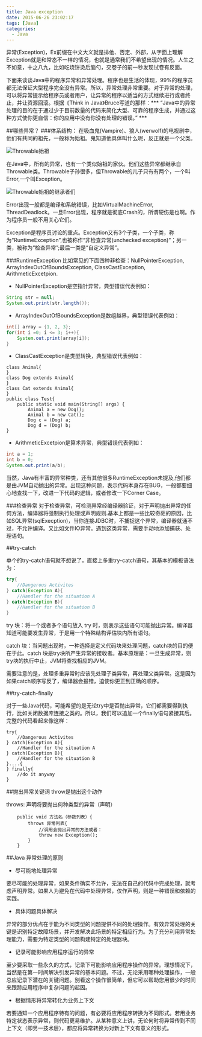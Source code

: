 ```yaml
---
title: Java exception
date: 2015-06-26 23:02:17
tags: [Java]
categories:
  - Java
---
```

异常(Exception)，Ex前缀在中文大义就是排他、否定、外部，从字面上理解Exception就是和常态不一样的情况，也就是通常我们不希望出现的情况。人生之不如意，十之八九，比如吃烧饼烫后脑勺，交卷子的前一秒发现试卷有反面。

下面来谈谈Java中的程序异常和异常处理。程序也是生活的体现，99%的程序员都无法保证大型程序完全没有异常。所以，异常处理非常重要。对于异常的处理，可以将异常提示给程序员或者用户，让异常的程序以适当的方式继续进行或者终止，并让资源回滚。根据《Think in Java》Bruce写道的那样：*** “Java中的异常处理的目的在于通过少于目前数量的代码来简化大型、可靠的程序生成，并通过这种方式使你更自信：你的应用中没有你没有处理的错误。” ***
<!--more-->

##哪些异常？
###体系结构：
在吸血鬼(Vampire)、狼人(werwolf)的电视剧中，他们有共同的祖先，一般称为始祖。鬼知道他具体叫什么呢，反正就是一个父类。

![Throwable始祖](http://7xjjbh.com1.z0.glb.clouddn.com/QQ20150620-1.jpg)

在Java中，所有的异常，也有一个类似始祖的家伙。他们这些异常都继承自Throwable类。Throwable子孙很多，但Throwable的儿子只有有两个，一个叫Error,一个叫Exception。

![Throwable始祖的继承者们](http://7xjjbh.com1.z0.glb.clouddn.com/QQ20150620-2.jpg)

Error出现一般都是编译和系统错误，比如VirtualMachineError, ThreadDeadlock。一旦Error出现，程序就是彻底Crash的，所谓硬伤是也啊。作为程序员一般不用关心它们。

Exception是程序员讨论的重点。Exception又有3个子类，一个子类，称为“RuntimeException”,也被称作“非检查异常(unchecked exception)”；另一类，被称为“检查异常”;最后一类是“自定义异常”。

###RuntimeException
比如常见的下面四种非检查：NullPointerException, ArrayIndexOutOfBoundsException, ClassCastException, ArithmeticExcetpion.

* NullPointerException是空指针异常，典型错误代表例如：

```java
String str = null;
System.out.print(str.length());
```

* ArrayIndexOutOfBoundsException是数组越界，典型错误代表例如：

```java
int[] array = {1, 2, 3};
for(int i =0; i <= 3; i++){
	System.out.print(array[i]);
}
```

* ClassCastException是类型转换，典型错误代表例如：

```
class Animal{
}
class Dog extends Animal{
}
class Cat extends Animal{
}
public class Test{
	public static void main(String[] args) {
		Animal a = new Dog();
		Animal b = new Cat();
		Dog c = (Dog) a;
		Dog d = (Dog) b;
}
```

* ArithmeticExcetpion是算术异常，典型错误代表例如：

```java
int a = 1;
int b = 0;
System.out.print(a/b);
```

当然，Java有丰富的异常种类，还有其他很多RuntimeException未提及,他们都是由JVM自动抛出的异常。出现这种问题，表示代码本身存在BUG，一般都要细心地查找一下，改进一下代码的逻辑，或者修改一下Corner Case。

###检查异常
对于检查异常，可检测异常经编译器验证，对于声明抛出异常的任何方法，编译器将强制执行处理或声明规则.基本上都是一些比较奇葩的原因，比如SQL异常(sqlExecption)，当你连接JDBC时，不捕捉这个异常，编译器就通不过，不允许编译。又比如文件IO异常。遇到这类异常，需要手动地添加捕获、处理语句。

##try-catch

单个的try-catch语句就不想说了，直接上多重try-catch语句，其基本的模板语法为：

```java
try{
	//Dangerous Activites
} catch(Exception A){
	//Handler for the situation A
} catch(Exception B){
	//Handler for the situation B
}
```

try 块：将一个或者多个语句放入 try 时，则表示这些语句可能抛出异常。编译器知道可能要发生异常，于是用一个特殊结构评估块内所有语句。

catch 块：当问题出现时，一种选择是定义代码块来处理问题，catch块的目的便在于此。catch 块是try块所产生异常的接收者。基本原理是：一旦生成异常，则try块的执行中止，JVM将查找相应的JVM。

需要注意的是，处理多重异常时应该先处理子类异常，再处理父类异常。这是因为如果catch顺序写反了，编译器会报错，迫使你更正到正确的顺序。

##try-catch-finally

对于一些Java代码，可能希望的是无论try中是否抛出异常，它们都需要得到执行，比如关闭数据库连接之类的。所以，我们可以追加一个finally语句紧接其后。完整的代码看起来像这样：

```
try{
	//Dangerous Activites
} catch(Exception A){
	//Handler for the situation A
} catch(Exception B){
	//Handler for the situation B
}....{
} finally{
	//do it anyway
}
```

##抛出异常关键词
throw是抛出这个动作

throws: 声明将要抛出何种类型的异常（声明）
```
	public void 方法名（参数列表）{
		throws 异常列表{
			//调用会抛出异常的方法或者：
			throw new Exception();
		}
	}
```

##Java 异常处理的原则

* 尽可能地处理异常

要尽可能的处理异常，如果条件确实不允许，无法在自己的代码中完成处理，就考虑声明异常。如果人为避免在代码中处理异常，仅作声明，则是一种错误和依赖的实践。

* 具体问题具体解决

异常的部分优点在于能为不同类型的问题提供不同的处理操作。有效异常处理的关键是识别特定故障场景，并开发解决此场景的特定相应行为。为了充分利用异常处理能力，需要为特定类型的问题构建特定的处理器块。

* 记录可能影响应用程序运行的异常

至少要采取一些永久的方式，记录下可能影响应用程序操作的异常。理想情况下，当然是在第一时间解决引发异常的基本问题。不过，无论采用哪种处理操作，一般总应记录下潜在的关键问题。别看这个操作很简单，但它可以帮助您用很少的时间来跟踪应用程序中复杂问题的起因。

* 根据情形将异常转化为业务上下文

若要通知一个应用程序特有的问题，有必要将应用程序转换为不同形式。若用业务特定状态表示异常，则代码更易维护。从某种意义上讲，无论何时将异常传到不同上下文（即另一技术层），都应将异常转换为对新上下文有意义的形式。
